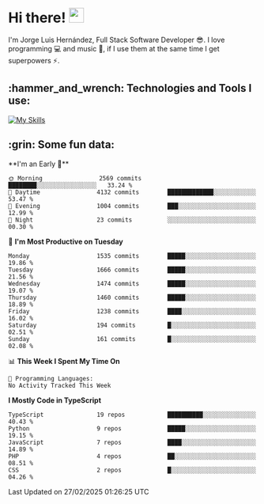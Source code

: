 <h1 align="left">
 <abc>
  <br>Hi there! <img src="https://user-images.githubusercontent.com/42378118/110234147-e3259600-7f4e-11eb-95be-0c4047144dea.gif" width="30"><br>
 </abc>
</h1>

I'm Jorge Luis Hernández, Full Stack Software Developer :sunglasses:. I love programming :computer: and music :musical_score:, if I use them at the same time I get superpowers :zap:. 


<h2 align="left">:hammer_and_wrench: Technologies and Tools I use:</h2>

[![My Skills](https://skillicons.dev/icons?i=js,ts,html,css,py,vue,react,next,nest,postgres,mysql)](https://skillicons.dev)

<h2 align="left">:grin: Some fun data:</h2>
<!--START_SECTION:waka-->
**I'm an Early 🐤** 

```text
🌞 Morning                2569 commits        ████████░░░░░░░░░░░░░░░░░   33.24 % 
🌆 Daytime                4132 commits        █████████████░░░░░░░░░░░░   53.47 % 
🌃 Evening                1004 commits        ███░░░░░░░░░░░░░░░░░░░░░░   12.99 % 
🌙 Night                  23 commits          ░░░░░░░░░░░░░░░░░░░░░░░░░   00.30 % 
```
📅 **I'm Most Productive on Tuesday** 

```text
Monday                   1535 commits        █████░░░░░░░░░░░░░░░░░░░░   19.86 % 
Tuesday                  1666 commits        █████░░░░░░░░░░░░░░░░░░░░   21.56 % 
Wednesday                1474 commits        █████░░░░░░░░░░░░░░░░░░░░   19.07 % 
Thursday                 1460 commits        █████░░░░░░░░░░░░░░░░░░░░   18.89 % 
Friday                   1238 commits        ████░░░░░░░░░░░░░░░░░░░░░   16.02 % 
Saturday                 194 commits         █░░░░░░░░░░░░░░░░░░░░░░░░   02.51 % 
Sunday                   161 commits         █░░░░░░░░░░░░░░░░░░░░░░░░   02.08 % 
```


📊 **This Week I Spent My Time On** 

```text
💬 Programming Languages: 
No Activity Tracked This Week
```

**I Mostly Code in TypeScript** 

```text
TypeScript               19 repos            ██████████░░░░░░░░░░░░░░░   40.43 % 
Python                   9 repos             █████░░░░░░░░░░░░░░░░░░░░   19.15 % 
JavaScript               7 repos             ████░░░░░░░░░░░░░░░░░░░░░   14.89 % 
PHP                      4 repos             ██░░░░░░░░░░░░░░░░░░░░░░░   08.51 % 
CSS                      2 repos             █░░░░░░░░░░░░░░░░░░░░░░░░   04.26 % 
```




 Last Updated on 27/02/2025 01:26:25 UTC
<!--END_SECTION:waka-->
